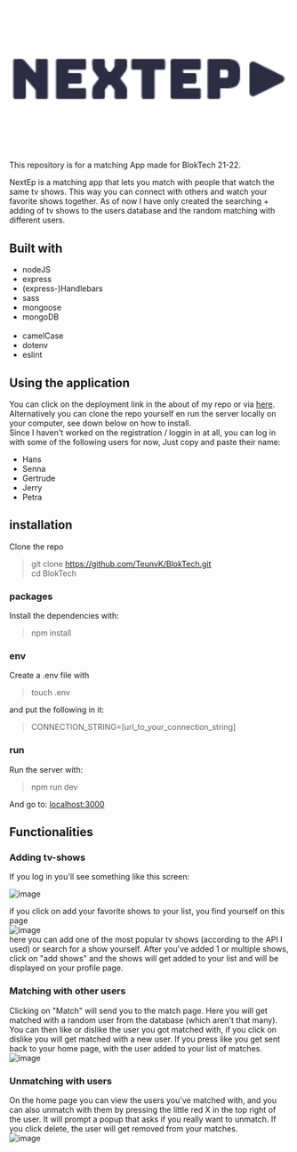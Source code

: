 <p align="center">
 <img src="https://github.com/TeunvK/BlokTech/blob/main/assets/logo.png" width="600">
  </p>

This repository is for a matching App made for BlokTech 21-22.
  
NextEp is a matching app that lets you match with people that watch the same tv shows. This way you can connect with others and watch your favorite shows together. As of now I have only created the searching + adding of tv shows to the users database and the random matching with different users.

## Built with
- nodeJS
- express
- (express-)Handlebars
- sass
- mongoose
- mongoDB  
   <br>
- camelCase
- dotenv
- eslint

## Using the application  
You can click on the deployment link in the about of my repo or via [here](fathomless-sea-67411.herokuapp.com/).  
Alternatively you can clone the repo yourself en run the server locally on your computer, see down below on how to install.  
Since I haven't worked on the registration / loggin in at all, you can log in with some of the following users for now,
Just copy and paste their name:
- Hans
- Senna
- Gertrude
- Jerry
- Petra


## installation

Clone the repo

> git clone <https://github.com/TeunvK/BlokTech.git>  
> cd BlokTech

### packages  
Install the dependencies with:

> npm install  
  
### env

Create a .env file with
> touch .env  
  
and put the following in it:

> CONNECTION_STRING=[url_to_your_connection_string]
  
### run
Run the server with:

> npm run dev  

And go to: [localhost:3000](localhost:3000)


## Functionalities
### Adding tv-shows
  If you log in you'll see something like this screen:

![image](https://user-images.githubusercontent.com/60609760/162832446-8461bff5-8518-4a9e-a4f1-56fd425f59f2.png)  
    
if you click on add your favorite shows to your list, you find yourself on this page  
![image](https://user-images.githubusercontent.com/60609760/162832844-7eb6af42-b609-4807-82fd-a410c58546a2.png)  
here you can add one of the most popular tv shows (according to the API I used) or search for a show yourself.
After you've added 1 or multiple shows, click on "add shows" and the shows will get added to your list and will be displayed on your profile page.

### Matching with other users
Clicking on "Match" will send you to the match page. Here you will get matched with a random user from the database (which aren't that many). You can then like or dislike the user you got matched with, if you click on dislike you will get matched with a new user. If you press like you get sent back to your home page, with the user added to your list of matches.  
![image](https://user-images.githubusercontent.com/60609760/162838149-49f5f050-9aa1-42cd-a3d2-0e86318cf633.png)


### Unmatching with users
On the home page you can view the users you've matched with, and you can also unmatch with them by pressing the little red X in the top right of the user. It will prompt a popup that asks if you really want to unmatch. If you click delete, the user will get removed from your matches.  
![image](https://user-images.githubusercontent.com/60609760/162838203-df46fc98-22bb-4c52-ad37-131e7f00c6a2.png)
